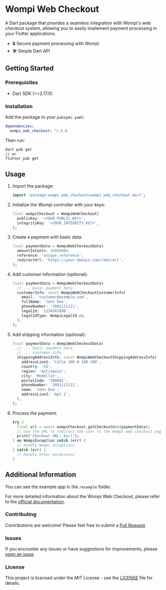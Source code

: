 # Wompi Web Checkout

A Dart package that provides a seamless integration with Wompi's web checkout system, allowing you to easily implement payment processing in your Flutter applications.

- 🔒 Secure payment processing with Wompi
- 🛠️ Simple Dart API

## Getting Started

### Prerequisites

- Dart SDK (>=2.17.0)

### Installation

Add the package to your `pubspec.yaml`:

```yaml
dependencies:
  wompi_web_checkout: ^1.0.0
```

Then run:

```bash
dart pub get
// or
flutter pub get
```

## Usage

1. Import the package:

    ```dart
    import 'package:wompi_web_checkout/wompi_web_checkout.dart';
    ```

2. Initialize the Wompi controller with your keys:

    ```dart
    final wompiCheckout = WompiWebCheckout(
      publicKey: '<YOUR_PUBLIC_KEY>',
      integrityKey: '<YOUR_INTEGRITY_KEY>',
    );
    ```

3. Create a payment with basic data:

    ```dart
    final paymentData = WompiWebCheckoutData(
      amountInCents: 10000000,
      reference: 'unique_reference',
      redirectUrl: 'https://your-domain.com/redirect',
    );
    ```

4. Add customer information (optional):

    ```dart
    final paymentData = WompiWebCheckoutData(
      // ... basic payment data
      customerInfo: const WompiWebCheckoutCustomerInfo(
        email: 'customer@example.com',
        fullName: 'John Doe',
        phoneNumber: '3991111111',
        legalId: '1234567890',
        legalIdType: WompiLegalId.cc,
      ),
    );
    ```

5. Add shipping information (optional):

    ```dart
    final paymentData = WompiWebCheckoutData(
      // ... basic payment data
      // ... customer info
      shippingAddressInfo: const WompiWebCheckoutShippingAddressInfo(
        addressLine1: 'Calle 100 # 100-100',
        country: 'CO',
        region: 'Antioquia',
        city: 'Medellín',
        postalCode: '100001',
        phoneNumber: '3991111111',
        name: 'John Doe',
        addressLine2: 'Apt 1',
      ),
    );
    ```

6. Process the payment:

    ```dart
    try {
      final url = await wompiCheckout.getCheckoutUri(paymentData);
      // Use the URL to redirect the user to the Wompi web checkout page
      print('Checkout URL: $url');
    } on WompiException catch (err) {
      // Handle Wompi exceptions
    } catch (err) {
      // Handle other exceptions
    }
    ```

## Additional Information

You can see the example app in the `/example` folder.

For more detailed information about the Wompi Web Checkout, please refer to the [official documentation](https://docs.wompi.co/docs/colombia/widget-checkout-web/#web-checkout/).

### Contributing

Contributions are welcome! Please feel free to submit a [Pull Request](https://github.com/atleugim/wompi_web_checkout/pulls).

### Issues

If you encounter any issues or have suggestions for improvements, please [open an issue](https://github.com/atleugim/wompi_web_checkout/issues).

### License

This project is licensed under the MIT License - see the [LICENSE](LICENSE) file for details.
